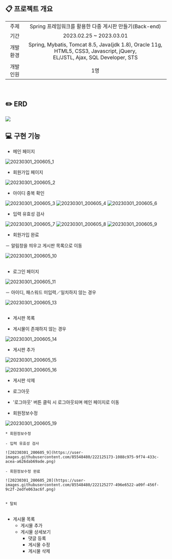 <br>

## :clipboard: 프로젝트 개요

<table>
<tr align="center">
<td>주제</td>
<td>Spring 프레임워크를 활용한 다중 게시판 만들기(Back-end)</td>
</tr>
<tr align="center">
<td>기간</td>
<td>2023.02.25 ~ 2023.03.01</td>
</tr>
<tr align="center">
<td>개발 환경</td>
<td>Spring, Mybatis, Tomcat 8.5, Java(jdk 1.8), Oracle 11g, HTML5, CSS3, Javascript, jQuery, <br>EL/JSTL, Ajax, SQL Developer, STS</td>
</tr>
<tr align="center">
<td>개발 인원</td>
<td>1명</td>
</tr>
</table>


<br>

## :pencil2: ERD

<img src="https://user-images.githubusercontent.com/85548480/222108041-902a3e28-fc2f-4d0b-b02f-1c482fc1c8c4.jpg">


<br>

## :computer: 구현 기능

* 메인 페이지

![20230301_200605_1](https://user-images.githubusercontent.com/85548480/222122186-3c03352f-170c-4191-9714-3d7eabd6a3f7.png)


* 회원가입 페이지

![20230301_200605_2](https://user-images.githubusercontent.com/85548480/222122231-0e56b53b-39c1-4828-8d6c-fc733bfb21e9.png)


  * 아이디 중복 확인
 
  ![20230301_200605_3](https://user-images.githubusercontent.com/85548480/222122738-b303a866-7e42-4d24-b51a-d34629372824.png)
  ![20230301_200605_4](https://user-images.githubusercontent.com/85548480/222122754-69aab6df-99e4-4154-8c3a-ff7860e493fa.png)
  ![20230301_200605_6](https://user-images.githubusercontent.com/85548480/222122770-7588d4a5-2eeb-4e44-8a7e-f4b3469c9af9.png)
 
 
  * 입력 유효성 검사
 
  ![20230301_200605_7](https://user-images.githubusercontent.com/85548480/222123076-e32fa001-0de1-4cd9-81ff-139d06975849.png)
  ![20230301_200605_8](https://user-images.githubusercontent.com/85548480/222123119-ea5346d8-1711-4c5f-8d81-93fdd3fd3ef0.png)
  ![20230301_200605_9](https://user-images.githubusercontent.com/85548480/222123151-707f021a-bbe9-4692-8f2d-3a67a4a5e54e.png)
 
 
  * 회원가입 완료
  
  － 알림창을 띄우고 게시판 목록으로 이동
  
  ![20230301_200605_10](https://user-images.githubusercontent.com/85548480/222123211-b0eb287b-f41c-4219-9b0b-a5b6549f57a9.png)
 

## 

* 로그인 페이지

![20230301_200605_11](https://user-images.githubusercontent.com/85548480/222124033-771170d3-f0c5-4887-84c3-b209180c814a.png)

－ 아이디, 패스워드 미입력／일치하지 않는 경우

![20230301_200605_13](https://user-images.githubusercontent.com/85548480/222124064-02fd6830-45f1-49bf-8870-87af154588d7.png)


## 

* 게시판 목록

- 게시물이 존재하지 않는 경우

![20230301_200605_14](https://user-images.githubusercontent.com/85548480/222124121-f9770a1d-7704-452c-ba37-20b7f6526d6a.png)


  * 게시판 추가
  
  ![20230301_200605_15](https://user-images.githubusercontent.com/85548480/222124489-46788db8-6ec6-4525-aa3d-206e70f9650f.png)

  ![20230301_200605_16](https://user-images.githubusercontent.com/85548480/222124662-4adb4105-7534-47d5-97a0-3500414e3fb8.png)
  
  
  * 게시판 삭제
  
  * 로그아웃
  
  - '로그아웃' 버튼 클릭 시 로그아웃되며 메인 페이지로 이동

  * 회원정보수정
  
  ![20230301_200605_19](https://user-images.githubusercontent.com/85548480/222125064-16aa5e79-4934-4c75-9725-63b18beab5dd.png)


    * 회원정보수정
    
    - 입력 유효성 검사
    
    ![20230301_200605_9](https://user-images.githubusercontent.com/85548480/222125173-1088c975-9f74-433c-acea-a626dab69ade.png)

    - 회원정보수정 완료
    
    ![20230301_200605_20](https://user-images.githubusercontent.com/85548480/222125277-496e6522-a09f-456f-9c2f-2edfe063ac6f.png)

    
    * 탈퇴
   
   
## 

* 게시물 목록
  * 게시물 추가
  * 게시물 상세보기
    * 댓글 등록
    * 게시물 수정
    * 게시물 삭제

<br>

